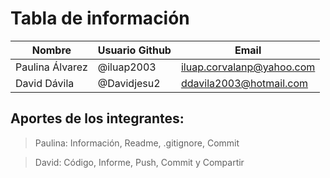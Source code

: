 # Tabla de información

| Nombre                   |  Usuario Github       | Email              |
| ------------------------ |  ------------ | ------------------ |
| Paulina Álvarez         |   @iluap2003 | iluap.corvalanp@yahoo.com   |
| David Dávila        |   @Davidjesu2   |  ddavila2003@hotmail.com  |

## Aportes de los integrantes:
> Paulina: Información, Readme, .gitignore, Commit

> David: Código, Informe, Push, Commit y Compartir
